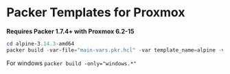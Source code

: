 # Packer Templates for Proxmox

**Requires Packer 1.7.4+ with Proxmox 6.2-15**

```ps1
cd alpine-3.14.3-amd64
packer build -var-file="main-vars.pkr.hcl" -var template_name=alpine -var proxmox_host=proxmox:443 -var proxmox_api_user=root@pam -var proxmox_api_password="" -var iso_download=false -var proxmox_node_name=pve -var vmid=1234 -only="linux.* ../
```

For windows `packer build -only="windows.*"`